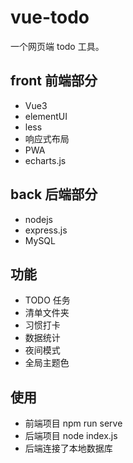 # vue-todo

一个网页端 todo 工具。

## front 前端部分

- Vue3
- elementUI
- less
- 响应式布局
- PWA
- echarts.js

## back 后端部分

- nodejs
- express.js
- MySQL

## 功能

- TODO 任务
- 清单文件夹
- 习惯打卡
- 数据统计
- 夜间模式
- 全局主题色

## 使用

- 前端项目 npm run serve
- 后端项目 node index.js
- 后端连接了本地数据库
